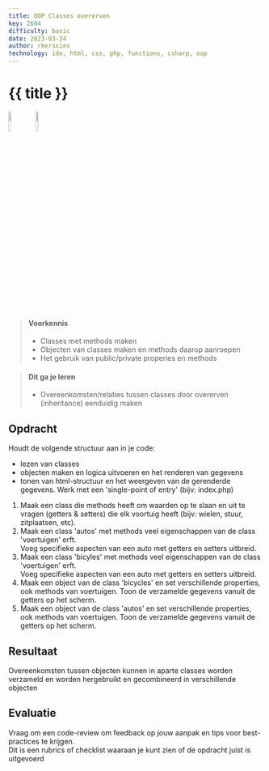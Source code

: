 ```yaml
---
title: OOP Classes overerven 
key: 2604
difficulty: basic
date: 2023-03-24
author: rkerssies
technology: ide, html, css, php, functions, csharp, oop
---
```


# {{ title }}

<img src="{{ '/_assets/api/PHP-logo.png' | url }}" style="width:10%;">
<img src="{{ '/_assets/api/c-sharp.png' | url }}" style="width:10%;">

> #### Voorkennis
> * Classes met methods maken
> * Objecten van classes maken en methods daarop aanroepen
> * Het gebruik van public/private properies en methods

> #### Dit ga je leren
> * Overeenkomsten/relaties tussen classes door overerven (inheritance) eenduidig maken 


## Opdracht
Houdt de volgende structuur aan in je code:
* lezen van classes
* objecten maken en logica uitvoeren en het renderen van gegevens
* tonen van html-structuur en het weergeven van de gerenderde gegevens.
Werk met een 'single-point of entry' (bijv: index.php)

1. Maak een class die methods heeft om waarden op te slaan en uit te vragen (getters & setters) die elk voortuig heeft (bijv: wielen, stuur, zitplaatsen, etc).
2. Maak een class 'autos' met methods veel eigenschappen van de class 'voertuigen' erft.<br>
    Voeg specifieke aspecten van een auto met getters en setters uitbreid. 
3. Maak een class 'bicyles' met methods veel eigenschappen van de class 'voertuigen' erft.<br>
   Voeg specifieke aspecten van een auto met getters en setters uitbreid.
4. Maak een object van de class 'bicycles' en set verschillende properties, ook methods van voertuigen. Toon de verzamelde gegevens vanuit 
    de getters op het scherm.
5. Maak een object van de class 'autos' en set verschillende properties, ook methods van voertuigen. Toon de verzamelde gegevens vanuit
   de getters op het scherm.

## Resultaat
Overeenkomsten tussen objecten kunnen in aparte classes worden verzameld en worden hergebruikt en gecombineerd in verschillende objecten  

## Evaluatie
Vraag om een code-review om feedback op jouw aanpak en tips voor best-practices te krijgen.<br>
Dit is een rubrics of checklist waaraan je kunt zien of de opdracht juist is uitgevoerd

